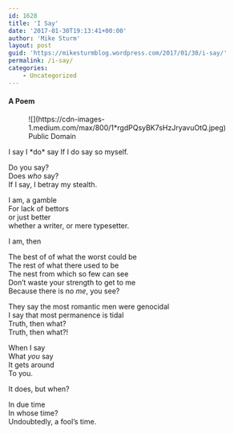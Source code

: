 ```yaml
---
id: 1628
title: 'I Say'
date: '2017-01-30T19:13:41+00:00'
author: 'Mike Sturm'
layout: post
guid: 'https://mikesturmblog.wordpress.com/2017/01/30/i-say/'
permalink: /i-say/
categories:
    - Uncategorized
---
```


#### A Poem

<figure class="wp-caption">![](https://cdn-images-1.medium.com/max/800/1*rgdPQsyBK7sHzJryavuOtQ.jpeg)<figcaption class="wp-caption-text">Public Domain</figcaption></figure>I say  
I *do* say  
If I do say so myself.

Do you say?  
Does *who* say?  
If I say, I betray my stealth.

I am, a gamble  
For lack of bettors  
or just better  
whether a writer, or mere typesetter.

I am, then

The best of of what the worst could be  
The rest of what there used to be  
The nest from which so few can see  
Don’t waste your strength to get to me  
Because there is no *me*, you see?

They say the most romantic men were genocidal  
I say that most permanence is tidal  
Truth, then what?  
Truth, then what?!

When I say  
What *you* say  
It gets around  
To you.

It does, but when?

In due time  
In whose time?  
Undoubtedly, a fool’s time.